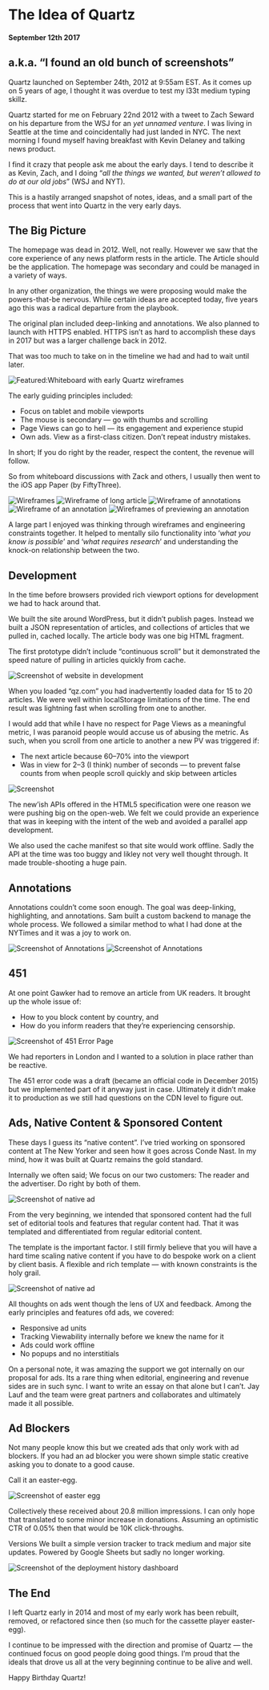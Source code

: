 # The Idea of Quartz
#### September 12th 2017
## a.k.a. “I found an old bunch of screenshots”

Quartz launched on September 24th, 2012 at 9:55am EST. As it comes up on 5 years of age, I thought it was overdue to test my l33t medium typing skillz.

Quartz started for me on February 22nd 2012 with a tweet to Zach Seward on his departure from the WSJ for an _yet unnamed venture_. I was living in Seattle at the time and coincidentally had just landed in NYC. The next morning I found myself having breakfast with Kevin Delaney and talking news product.

I find it crazy that people ask me about the early days. I tend to describe it as Kevin, Zach, and I doing “_all the things we wanted, but weren’t allowed to do at our old jobs_” (WSJ and NYT).

This is a hastily arranged snapshot of notes, ideas, and a small part of the process that went into Quartz in the very early days.

## The Big Picture
The homepage was dead in 2012. Well, not really. However we saw that the core experience of any news platform rests in the article. The Article should be the application. The homepage was secondary and could be managed in a variety of ways.

In any other organization, the things we were proposing would make the powers-that-be nervous. While certain ideas are accepted today, five years ago this was a radical departure from the playbook.

The original plan included deep-linking and annotations. We also planned to launch with HTTPS enabled. HTTPS isn’t as hard to accomplish these days in 2017 but was a larger challenge back in 2012.

That was too much to take on in the timeline we had and had to wait until later.

![Featured:Whiteboard with early Quartz wireframes](/posts/media/idea-of-quartz/1-whiteboard.jpg)

The early guiding principles included:

* Focus on tablet and mobile viewports
* The mouse is secondary — go with thumbs and scrolling
* Page Views can go to hell — its engagement and experience stupid
* Own ads. View as a first-class citizen. Don’t repeat industry mistakes.

In short; If you do right by the reader, respect the content, the revenue will follow.

So from whiteboard discussions with Zack and others, I usually then went to the iOS app Paper (by FiftyThree).

![Wireframes](/posts/media/idea-of-quartz/2-wireframe.jpg)
![Wireframe of long article](/posts/media/idea-of-quartz/3-wireframe-article-long.jpg)
![Wireframe of annotations](/posts/media/idea-of-quartz/4-wireframe-annotations-side.jpg)
![Wireframe of an annotation](/posts/media/idea-of-quartz/5-wiresframe-annotation.jpg)
![Wireframes of previewing an annotation](/posts/media/idea-of-quartz/9-wiresframe-annotation-preview.jpg)

A large part I enjoyed was thinking through wireframes and engineering constraints together. It helped to mentally silo functionality into ‘_what you know is possible_’ and ‘_what requires research_’ and understanding the knock-on relationship between the two.

## Development
In the time before browsers provided rich viewport options for development we had to hack around that.

We built the site around WordPress, but it didn’t publish pages. Instead we built a JSON representation of articles, and collections of articles that we pulled in, cached locally. The article body was one big HTML fragment.

The first prototype didn’t include “continuous scroll” but it demonstrated the speed nature of pulling in articles quickly from cache. 

![Screenshot of website in development](/posts/media/idea-of-quartz/10-screenshot-dev.jpg)

When you loaded “qz.com” you had inadvertently loaded data for 15 to 20 articles. We were well within localStorage limitations of the time. The end result was lightning fast when scrolling from one to another.

I would add that while I have no respect for Page Views as a meaningful metric, I was paranoid people would accuse us of abusing the metric. As such, when you scroll from one article to another a new PV was triggered if:

* The next article because 60–70% into the viewport
* Was in view for 2–3 (I think) number of seconds — to prevent false counts from when people scroll quickly and skip between articles

![Screenshot](/posts/media/idea-of-quartz/11-screenshort-article-partial.jpg)

The new’ish APIs offered in the HTML5 specification were one reason we were pushing big on the open-web. We felt we could provide an experience that was in keeping with the intent of the web and avoided a parallel app development.

We also used the cache manifest so that site would work offline. Sadly the API at the time was too buggy and likley not very well thought through. It made trouble-shooting a huge pain.

## Annotations
Annotations couldn’t come soon enough. The goal was deep-linking, highlighting, and annotations. Sam built a custom backend to manage the whole process. We followed a similar method to what I had done at the NYTimes and it was a joy to work on.

![Screenshot of Annotations](/posts/media/idea-of-quartz/12-annotations-1.jpg)
![Screenshot of Annotations](/posts/media/idea-of-quartz/14-annotations-3.jpg)

## 451
At one point Gawker had to remove an article from UK readers. It brought up the whole issue of:

* How to you block content by country, and
* How do you inform readers that they’re experiencing censorship.

![Screenshot of 451 Error Page](/posts/media/idea-of-quartz/16-451-error-page.jpg)

We had reporters in London and I wanted to a solution in place rather than be reactive.

The 451 error code was a draft (became an official code in December 2015) but we implemented part of it anyway just in case. Ultimately it didn’t make it to production as we still had questions on the CDN level to figure out.

## Ads, Native Content & Sponsored Content
These days I guess its “native content”. I’ve tried working on sponsored content at The New Yorker and seen how it goes across Conde Nast. In my mind, how it was built at Quartz remains the gold standard.

Internally we often said; We focus on our two customers: The reader and the advertiser. Do right by both of them.

![Screenshot of native ad](/posts/media/idea-of-quartz/17-ads-1.jpg)

From the very beginning, we intended that sponsored content had the full set of editorial tools and features that regular content had. That it was templated and differentiated from regular editorial content.

The template is the important factor. I still firmly believe that you will have a hard time scaling native content if you have to do bespoke work on a client by client basis. A flexible and rich template — with known constraints is the holy grail.

![Screenshot of native ad](/posts/media/idea-of-quartz/18-ads-2.jpg)

All thoughts on ads went though the lens of UX and feedback. Among the early principles and features ofd ads, we covered:

* Responsive ad units
* Tracking Viewability internally before we knew the name for it
* Ads could work offline
* No popups and no interstitials

On a personal note, it was amazing the support we got internally on our proposal for ads. Its a rare thing when editorial, engineering and revenue sides are in such sync. I want to write an essay on that alone but I can’t. Jay Lauf and the team were great partners and collaborates and ultimately made it all possible.

## Ad Blockers
Not many people know this but we created ads that only work with ad blockers. If you had an ad blocker you were shown simple static creative asking you to donate to a good cause.

Call it an easter-egg.

![Screenshot of easter egg](/posts/media/idea-of-quartz/19-easter-egg.jpg)

Collectively these received about 20.8 million impressions. I can only hope that translated to some minor increase in donations. Assuming an optimistic CTR of 0.05% then that would be 10K click-throughs.

Versions
We built a simple version tracker to track medium and major site updates. Powered by Google Sheets but sadly no longer working.

![Screenshot of the deployment history dashboard](/posts/media/idea-of-quartz/21-last-deploy-dashboard.jpg)


## The End
I left Quartz early in 2014 and most of my early work has been rebuilt, removed, or refactored since then (so much for the cassette player easter-egg).

I continue to be impressed with the direction and promise of Quartz — the continued focus on good people doing good things. I’m proud that the ideals that drove us all at the very beginning continue to be alive and well.

Happy Birthday Quartz!
